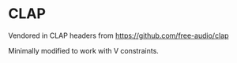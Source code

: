 # CLAP
Vendored in CLAP headers from https://github.com/free-audio/clap

Minimally modified to work with V constraints.
